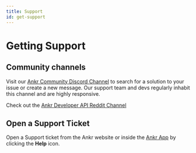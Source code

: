 ```yaml
---
title: Support
id: get-support
---
```


# Getting Support

## Community channels

Visit our [Ankr Community Discord Channel](https://discord.com/channels/795634526918279179/795635089983406111) to search for a solution to your issue or create a new message. Our support team and devs regularly inhabit this channel and are highly responsive.

Check out the [Ankr Developer API Reddit Channel](https://www.reddit.com/r/Ankrofficial/search/?q=developer%20api&source=recent&restrict_sr=1)​

## Open a Support Ticket

Open a Support ticket from the Ankr website or inside the [Ankr App](https://app.ankr.com/) by clicking the **Help** icon. 